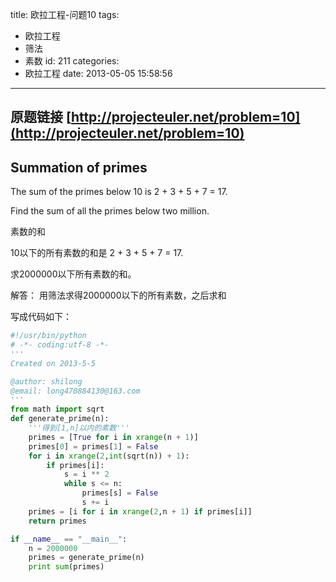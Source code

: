 title: 欧拉工程-问题10
tags:
  - 欧拉工程
  - 筛法
  - 素数
id: 211
categories:
  - 欧拉工程
date: 2013-05-05 15:58:56
---

<div>

## 原题链接 [http://projecteuler.net/problem=10](http://projecteuler.net/problem=10)

## Summation of primes

</div>
<div>

The sum of the primes below 10 is 2 + 3 + 5 + 7 = 17.

Find the sum of all the primes below two million.

素数的和

10以下的所有素数的和是 2 + 3 + 5 + 7 = 17.

求2000000以下所有素数的和。

解答：
用筛法求得2000000以下的所有素数，之后求和

写成代码如下：
``` python
#!/usr/bin/python
# -*- coding:utf-8 -*-
'''
Created on 2013-5-5

@author: shilong
@email: long470884130@163.com
'''
from math import sqrt
def generate_prime(n):
    '''得到[1,n]以内的素数'''
    primes = [True for i in xrange(n + 1)]
    primes[0] = primes[1] = False
    for i in xrange(2,int(sqrt(n)) + 1):
        if primes[i]:
            s = i ** 2
            while s <= n:
                primes[s] = False
                s += i
    primes = [i for i in xrange(2,n + 1) if primes[i]]
    return primes

if __name__ == "__main__":
    n = 2000000
    primes = generate_prime(n)
    print sum(primes)
```
</div>